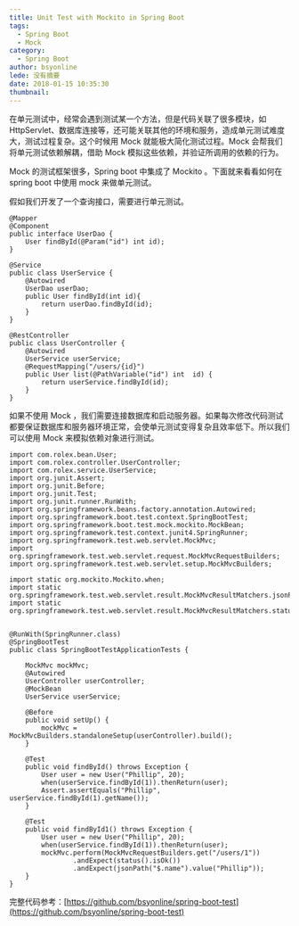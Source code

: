 ```yaml
---
title: Unit Test with Mockito in Spring Boot
tags:
  - Spring Boot
  - Mock
category:
  - Spring Boot
author: bsyonline
lede: 没有摘要
date: 2018-01-15 10:35:30
thumbnail:
---
```


在单元测试中，经常会遇到测试某一个方法，但是代码关联了很多模块，如 HttpServlet、数据库连接等，还可能关联其他的环境和服务，造成单元测试难度大，测试过程复杂。这个时候用 Mock 就能极大简化测试过程。Mock 会帮我们将单元测试依赖解耦，借助 Mock 模拟这些依赖，并验证所调用的依赖的行为。

Mock 的测试框架很多，Spring boot 中集成了 Mockito 。下面就来看看如何在 spring boot 中使用 mock 来做单元测试。

假如我们开发了一个查询接口，需要进行单元测试。

```
@Mapper
@Component
public interface UserDao {
    User findById(@Param("id") int id);
}
```

```
@Service
public class UserService {
    @Autowired
    UserDao userDao;
    public User findById(int id){
        return userDao.findById(id);
    }
}
```

```
@RestController
public class UserController {
    @Autowired
    UserService userService;
    @RequestMapping("/users/{id}")
    public User list(@PathVariable("id") int  id) {
        return userService.findById(id);
    }
}
```

如果不使用 Mock ，我们需要连接数据库和启动服务器。如果每次修改代码测试都要保证数据库和服务器环境正常，会使单元测试变得复杂且效率低下。所以我们可以使用 Mock 来模拟依赖对象进行测试。

```
import com.rolex.bean.User;
import com.rolex.controller.UserController;
import com.rolex.service.UserService;
import org.junit.Assert;
import org.junit.Before;
import org.junit.Test;
import org.junit.runner.RunWith;
import org.springframework.beans.factory.annotation.Autowired;
import org.springframework.boot.test.context.SpringBootTest;
import org.springframework.boot.test.mock.mockito.MockBean;
import org.springframework.test.context.junit4.SpringRunner;
import org.springframework.test.web.servlet.MockMvc;
import org.springframework.test.web.servlet.request.MockMvcRequestBuilders;
import org.springframework.test.web.servlet.setup.MockMvcBuilders;

import static org.mockito.Mockito.when;
import static org.springframework.test.web.servlet.result.MockMvcResultMatchers.jsonPath;
import static org.springframework.test.web.servlet.result.MockMvcResultMatchers.status;


@RunWith(SpringRunner.class)
@SpringBootTest
public class SpringBootTestApplicationTests {
    
    MockMvc mockMvc;
    @Autowired
    UserController userController;
    @MockBean
    UserService userService;

    @Before
    public void setUp() {
        mockMvc = MockMvcBuilders.standaloneSetup(userController).build();
    }

    @Test
    public void findById() throws Exception {
        User user = new User("Phillip", 20);
        when(userService.findById(1)).thenReturn(user);
        Assert.assertEquals("Phillip", userService.findById(1).getName());
    }

    @Test
    public void findById1() throws Exception {
        User user = new User("Phillip", 20);
        when(userService.findById(1)).thenReturn(user);
        mockMvc.perform(MockMvcRequestBuilders.get("/users/1"))
                .andExpect(status().isOk())
                .andExpect(jsonPath("$.name").value("Phillip"));
    }
}
```

完整代码参考：[https://github.com/bsyonline/spring-boot-test](https://github.com/bsyonline/spring-boot-test)



